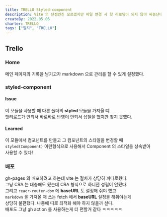 ```yaml
---
title: TRELLO Styled-component
description: Vite 의 단점인진 모르겠지만 파일 변경 시 핫 리로딩이 되지 않아 짜증난다.
createBy: 2022.05.06
charter: TRELLO
tags: ["일지", "TRELLO"]
---
```


## Trello

### Home

메인 페이지의 기록을 남기고자 markdown 으로 관리를 할 수 있게 설정했다.

### styled-component

#### Issue

이 모듈을 사용할 때 다른 폴더의 **styled** 모듈을 가져올 떄  
핫리로드가 안되서 바로바로 반영이 안되서 삽질을 했지만 찾지 못했다.

#### Learned

이 모듈에서 컴포넌트를 만들고 그 컴포넌트의 스타일을 변경할 때  
`styled(Component)` 이런형식으로 사용해서 Component 의 스타일을 상속받아  
사용할 수 있다!

### 배포

gh-pages 의 배포하려고 하는데 vite 는 절차가 상당히 까다로웠다.  
그냥 CRA 는 대충해도 됬는데 CRA 형식으로 하니깐 성립이 안됬다.  
그리고 `reacr-router-dom` 에 **baseURL** 도 설정해 줘야 했고  
`markdown` 을 가져올 때 쓰는 fetch 에서 **baseURL** 설정을 해줘야는게  
상당히 불편했다. 나중에 따로 최적화 해야 하지 않을까 싶다.  
배포도 그냥 gh action 를 사용하는게 더 편할거 같다 ㅋㅋㅋㅋㅋ
